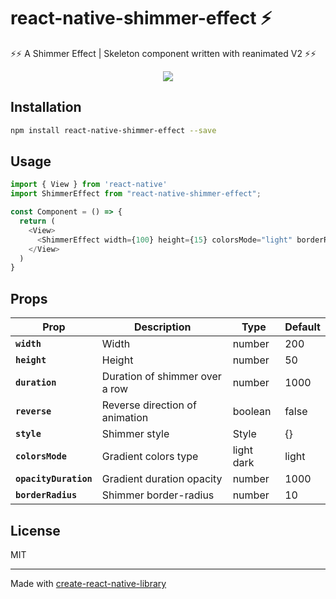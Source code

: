 
# react-native-shimmer-effect ⚡
⚡⚡ A Shimmer Effect | Skeleton component written with reanimated V2 ⚡⚡

<p align="center">
<img src="https://github.com/tomzaku/react-native-shimmer-placeholder/blob/master/example.gif?raw=true">
</p>

## Installation

```sh
npm install react-native-shimmer-effect --save
```

## Usage

```js
import { View } from 'react-native'
import ShimmerEffect from "react-native-shimmer-effect";

const Component = () => {
  return (
    <View>
      <ShimmerEffect width={100} height={15} colorsMode="light" borderRadius={5}/>
    </View>
  )
}

```

## Props
| Prop                         | Description                                                                                            | Type      | Default                                                 |
| ---------------------------- | ------------------------------------------------------------------------------------------------------ | -------------------------- | --------------------------------------------------------- |
| **`width`**                  | Width                                                                                            | number    | 200                                               |
| **`height`**                 | Height                                                                                           | number    | 50                                                |
| **`duration`**               | Duration of shimmer over a row                                                                         | number    | 1000                                              |
| **`reverse`**             | Reverse direction of animation                                                                         | boolean   | false                                           |
| **`style`**                  | Shimmer style                                                                                        | Style     | {} |
| **`colorsMode`**                | Gradient colors type                                                                               | light dark     | light                                        |
| **`opacityDuration`**           | Gradient duration opacity                                                                                    | number     | 1000                                                |
| **`borderRadius`**           | Shimmer border-radius                                                                             | number     | 10                                                |


## License

MIT

---

Made with [create-react-native-library](https://github.com/callstack/react-native-builder-bob)
